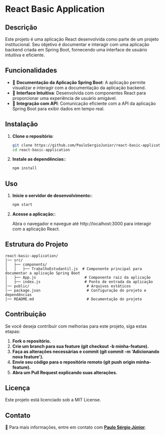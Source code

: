 # React Basic Application

## Descrição

Este projeto é uma aplicação React desenvolvida como parte de um projeto institucional. Seu objetivo é documentar e interagir com uma aplicação backend criada em Spring Boot, fornecendo uma interface de usuário intuitiva e eficiente.

## Funcionalidades

- 📄 **Documentação da Aplicação Spring Boot**: A aplicação permite visualizar e interagir com a documentação da aplicação backend.
- 🎨 **Interface Intuitiva**: Desenvolvida com componentes React para proporcionar uma experiência de usuário amigável.
- 🔗 **Integração com API**: Comunicação eficiente com a API da aplicação Spring Boot para exibir dados em tempo real.

## Instalação

1. **Clone o repositório**:

   ```bash
   git clone https://github.com/PauloSergioJunior/react-basic-application.git
   cd react-basic-application

2. **Instale as dependências:**:

   ```bash
   npm install 

## Uso

1. **Inicie o servidor de desenvolvimento:**:

   ```bash
   npm start

2. **Acesse a aplicação:**:

   Abra o navegador e navegue até http://localhost:3000 para interagir com a aplicação React.

## Estrutura do Projeto   

    react-basic-application/
    │── src/
    │   ├── components/
    │   │   ├── TrabalhoEstudantil.js  # Componente principal para documentar a aplicação Spring Boot
    │   ├── App.js                      # Componente raiz da aplicação
    │   ├── index.js                    # Ponto de entrada da aplicação
    │── public/                          # Arquivos estáticos
    │── package.json                     # Configuração do projeto e dependências
    │── README.md                        # Documentação do projeto

## Contribuição

Se você deseja contribuir com melhorias para este projeto, siga estas etapas:

1. **Fork o repositório.**
2. **Crie um branch para sua feature (git checkout -b minha-feature).**
3. **Faça as alterações necessárias e commit (git commit -m 'Adicionando nova feature').**
4. **Envie seu código para o repositório remoto (git push origin minha-feature).**
5. **Abra um Pull Request explicando suas alterações.**

## Licença

Este projeto está licenciado sob a MIT License.

## Contato

📧 Para mais informações, entre em contato com **[Paulo Sérgio Júnior](https://github.com/PauloSergioJunior)**.
